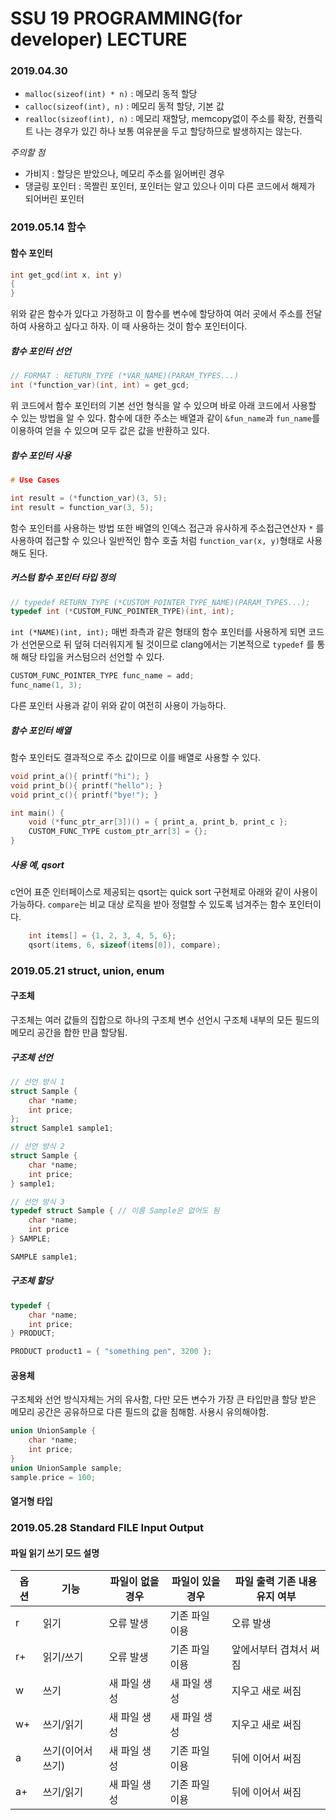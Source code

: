 # SSU 19 PROGRAMMING(for developer) LECTURE


### 2019.04.30

- `malloc(sizeof(int) * n)` : 메모리 동적 할당
- `calloc(sizeof(int), n)`  : 메모리 동적 할당, 기본 값
- `realloc(sizeof(int), n)` : 메모리 재할당, memcopy없이 주소를 확장, 컨플릭트 나는 경우가 있긴 하나 보통 여유분을 두고 할당하므로 발생하지는 않는다.


*주의할 점*
- 가비지           : 할당은 받았으나, 메모리 주소를 잃어버린 경우
- 댕글링 포인터     : 목짤린 포인터, 포인터는 알고 있으나 이미 다른 코드에서 해제가 되어버린 포인터

### 2019.05.14 함수


#### 함수 포인터

```c
int get_gcd(int x, int y)
{
}
```
위와 같은 함수가 있다고 가정하고 이 함수를 변수에 할당하여 여러 곳에서 주소를 전달
하여 사용하고 싶다고 하자. 이 때 사용하는 것이 함수 포인터이다.

##### 함수 포인터 선언

```c
// FORMAT : RETURN_TYPE (*VAR_NAME)(PARAM_TYPES...)
int (*function_var)(int, int) = get_gcd;
```

위 코드에서 함수 포인터의 기본 선언 형식을 알 수 있으며 바로 아래 코드에서 사용할 수 있는
방법을 알 수 있다. 함수에 대한 주소는 배열과 같이 `&fun_name`과 `fun_name`를 이용하여 
얻을 수 있으며 모두 값은 값을 반환하고 있다.


##### 함수 포인터 사용

```c
# Use Cases

int result = (*function_var)(3, 5);
int result = function_var(3, 5);
```

함수 포인터를 사용하는 방법 또한 배열의 인덱스 접근과 유사하게 주소접근연산자 `*`
를 사용하여 접근할 수 있으나 일반적인 함수 호출 처럼 `function_var(x, y)`형태로
사용해도 된다.

##### 커스텀 함수 포인터 타입 정의

```c
// typedef RETURN_TYPE (*CUSTOM_POINTER_TYPE_NAME)(PARAM_TYPES...);
typedef int (*CUSTOM_FUNC_POINTER_TYPE)(int, int);
```

`int (*NAME)(int, int);` 매번 좌측과 같은 형태의 함수 포인터를 사용하게 되면
코드가 선언문으로 뒤 덮혀 더러워지게 될 것이므로 clang에서는 기본적으로 `typedef`
를 통해 해당 타입을 커스텀으러 선언할 수 있다. 

```c
CUSTOM_FUNC_POINTER_TYPE func_name = add;
func_name(1, 3);
```

다른 포인터 사용과 같이 위와 같이 여전히 사용이 가능하다.

##### 함수 포인터 배열

함수 포인터도 결과적으로 주소 값이므로 이를 배열로 사용할 수 있다.

```c
void print_a(){ printf("hi"); }
void print_b(){ printf("hello"); }
void print_c(){ printf("bye!"); }

int main() {
    void (*func_ptr_arr[3])() = { print_a, print_b, print_c };
    CUSTOM_FUNC_TYPE custom_ptr_arr[3] = {};
}
```

##### 사용 예, qsort

c언어 표준 인터페이스로 제공되는 qsort는 quick sort 구현체로 아래와 같이 사용이 가능하다.
`compare`는 비교 대상 로직을 받아 정렬할 수 있도록 넘겨주는 함수 포인터이다.

```c
    int items[] = {1, 2, 3, 4, 5, 6};
    qsort(items, 6, sizeof(items[0]), compare);
```

### 2019.05.21 struct, union, enum

#### 구조체

구조체는 여러 값들의 집합으로 하나의 구조체 변수 선언시 구조체 내부의 모든 필드의
메모리 공간을 합한 만큼 할당됨.

##### 구조체 선언

```c
// 선언 방식 1
struct Sample {
    char *name;
    int price;
};
struct Sample1 sample1;

// 선언 방식 2
struct Sample {
    char *name;
    int price;
} sample1;

// 선언 방식 3
typedef struct Sample { // 이름 Sample은 없어도 됨
    char *name;
    int price
} SAMPLE;

SAMPLE sample1;
```

##### 구조체 할당

```c
typedef {
    char *name;
    int price;
} PRODUCT;

PRODUCT product1 = { "something pen", 3200 };
```

#### 공용체

구조체와 선언 방식자체는 거의 유사함, 다만 모든 변수가 가장 큰 타입만큼 할당 받은
메모리 공간은 공유하므로 다른 필드의 값을 침해함. 사용시 유의해야함.

```c
union UnionSample {
    char *name;
    int price;
}
union UnionSample sample;
sample.price = 100;
```

#### 열거형 타입


### 2019.05.28 Standard FILE Input Output

#### 파일 읽기 쓰기 모드 설명

|옵션|기능|파일이 없을 경우| 파일이 있을 경우|파일 출력 기존 내용 유지 여부|
|---|----|-------------|------------|-----------------|
|r |읽기 |오류 발생 |기존 파일 이용| 오류 발생|
|r+ |읽기/쓰기 |오류 발생 |기존 파일 이용 |앞에서부터 겹쳐서 써짐|
|w |쓰기 |새 파일 생성 |새 파일 생성 |지우고 새로 써짐|
|w+ |쓰기/읽기 |새 파일 생성 |새 파일 생성 |지우고 새로 써짐|
|a |쓰기(이어서 쓰기) |새 파일 생성 |기존 파일 이용 |뒤에 이어서 써짐|
|a+ |쓰기/읽기|새 파일 생성|기존 파일 이용|뒤에 이어서 써짐|


